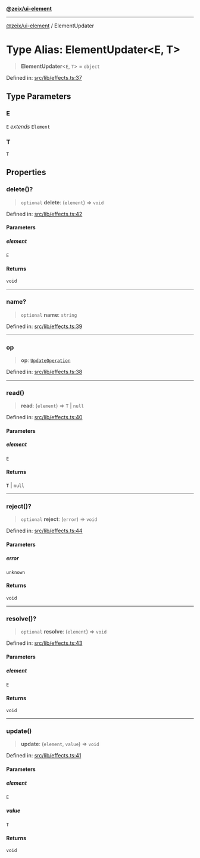 [**@zeix/ui-element**](../README.md)

***

[@zeix/ui-element](../globals.md) / ElementUpdater

# Type Alias: ElementUpdater\<E, T\>

> **ElementUpdater**\<`E`, `T`\> = `object`

Defined in: [src/lib/effects.ts:37](https://github.com/zeixcom/ui-element/blob/3ce60a1d02c8c6608b1b8d191cd2a6123bdc0b3a/src/lib/effects.ts#L37)

## Type Parameters

### E

`E` *extends* `Element`

### T

`T`

## Properties

### delete()?

> `optional` **delete**: (`element`) => `void`

Defined in: [src/lib/effects.ts:42](https://github.com/zeixcom/ui-element/blob/3ce60a1d02c8c6608b1b8d191cd2a6123bdc0b3a/src/lib/effects.ts#L42)

#### Parameters

##### element

`E`

#### Returns

`void`

***

### name?

> `optional` **name**: `string`

Defined in: [src/lib/effects.ts:39](https://github.com/zeixcom/ui-element/blob/3ce60a1d02c8c6608b1b8d191cd2a6123bdc0b3a/src/lib/effects.ts#L39)

***

### op

> **op**: [`UpdateOperation`](UpdateOperation.md)

Defined in: [src/lib/effects.ts:38](https://github.com/zeixcom/ui-element/blob/3ce60a1d02c8c6608b1b8d191cd2a6123bdc0b3a/src/lib/effects.ts#L38)

***

### read()

> **read**: (`element`) => `T` \| `null`

Defined in: [src/lib/effects.ts:40](https://github.com/zeixcom/ui-element/blob/3ce60a1d02c8c6608b1b8d191cd2a6123bdc0b3a/src/lib/effects.ts#L40)

#### Parameters

##### element

`E`

#### Returns

`T` \| `null`

***

### reject()?

> `optional` **reject**: (`error`) => `void`

Defined in: [src/lib/effects.ts:44](https://github.com/zeixcom/ui-element/blob/3ce60a1d02c8c6608b1b8d191cd2a6123bdc0b3a/src/lib/effects.ts#L44)

#### Parameters

##### error

`unknown`

#### Returns

`void`

***

### resolve()?

> `optional` **resolve**: (`element`) => `void`

Defined in: [src/lib/effects.ts:43](https://github.com/zeixcom/ui-element/blob/3ce60a1d02c8c6608b1b8d191cd2a6123bdc0b3a/src/lib/effects.ts#L43)

#### Parameters

##### element

`E`

#### Returns

`void`

***

### update()

> **update**: (`element`, `value`) => `void`

Defined in: [src/lib/effects.ts:41](https://github.com/zeixcom/ui-element/blob/3ce60a1d02c8c6608b1b8d191cd2a6123bdc0b3a/src/lib/effects.ts#L41)

#### Parameters

##### element

`E`

##### value

`T`

#### Returns

`void`
